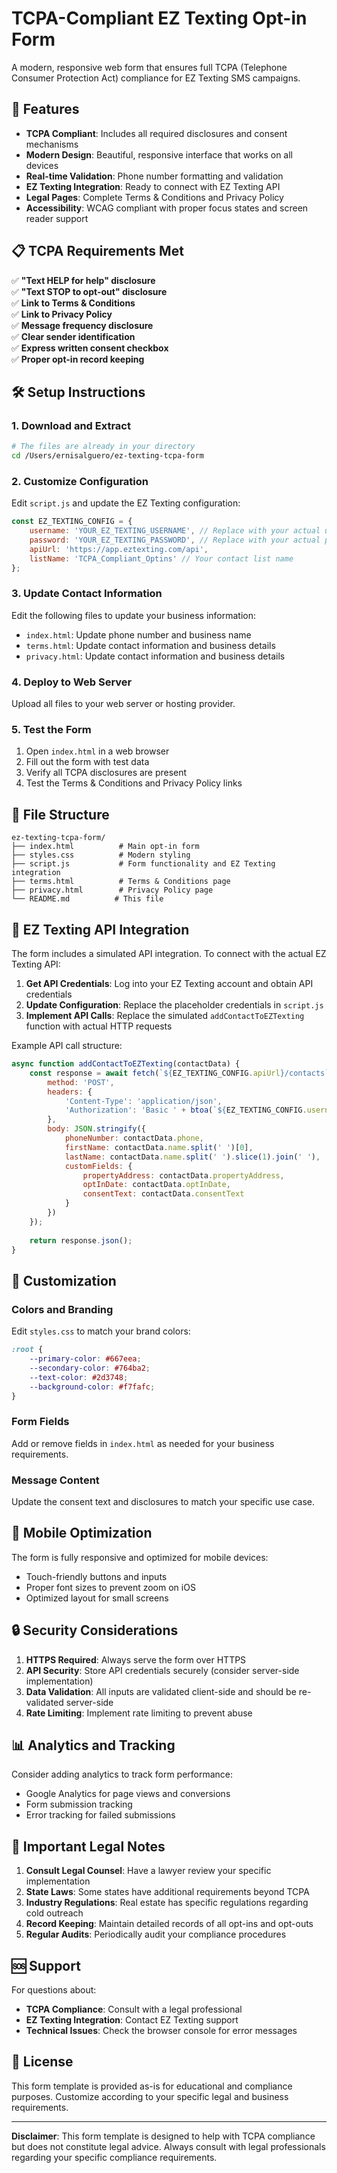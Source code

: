 # TCPA-Compliant EZ Texting Opt-in Form

A modern, responsive web form that ensures full TCPA (Telephone Consumer Protection Act) compliance for EZ Texting SMS campaigns.

## 🚀 Features

- **TCPA Compliant**: Includes all required disclosures and consent mechanisms
- **Modern Design**: Beautiful, responsive interface that works on all devices
- **Real-time Validation**: Phone number formatting and validation
- **EZ Texting Integration**: Ready to connect with EZ Texting API
- **Legal Pages**: Complete Terms & Conditions and Privacy Policy
- **Accessibility**: WCAG compliant with proper focus states and screen reader support

## 📋 TCPA Requirements Met

✅ **"Text HELP for help" disclosure**  
✅ **"Text STOP to opt-out" disclosure**  
✅ **Link to Terms & Conditions**  
✅ **Link to Privacy Policy**  
✅ **Message frequency disclosure**  
✅ **Clear sender identification**  
✅ **Express written consent checkbox**  
✅ **Proper opt-in record keeping**

## 🛠️ Setup Instructions

### 1. Download and Extract
```bash
# The files are already in your directory
cd /Users/ernisalguero/ez-texting-tcpa-form
```

### 2. Customize Configuration
Edit `script.js` and update the EZ Texting configuration:

```javascript
const EZ_TEXTING_CONFIG = {
    username: 'YOUR_EZ_TEXTING_USERNAME', // Replace with your actual username
    password: 'YOUR_EZ_TEXTING_PASSWORD', // Replace with your actual password
    apiUrl: 'https://app.eztexting.com/api',
    listName: 'TCPA_Compliant_Optins' // Your contact list name
};
```

### 3. Update Contact Information
Edit the following files to update your business information:

- `index.html`: Update phone number and business name
- `terms.html`: Update contact information and business details
- `privacy.html`: Update contact information and business details

### 4. Deploy to Web Server
Upload all files to your web server or hosting provider.

### 5. Test the Form
1. Open `index.html` in a web browser
2. Fill out the form with test data
3. Verify all TCPA disclosures are present
4. Test the Terms & Conditions and Privacy Policy links

## 📁 File Structure

```
ez-texting-tcpa-form/
├── index.html          # Main opt-in form
├── styles.css          # Modern styling
├── script.js           # Form functionality and EZ Texting integration
├── terms.html          # Terms & Conditions page
├── privacy.html        # Privacy Policy page
└── README.md          # This file
```

## 🔧 EZ Texting API Integration

The form includes a simulated API integration. To connect with the actual EZ Texting API:

1. **Get API Credentials**: Log into your EZ Texting account and obtain API credentials
2. **Update Configuration**: Replace the placeholder credentials in `script.js`
3. **Implement API Calls**: Replace the simulated `addContactToEZTexting` function with actual HTTP requests

Example API call structure:
```javascript
async function addContactToEZTexting(contactData) {
    const response = await fetch(`${EZ_TEXTING_CONFIG.apiUrl}/contacts`, {
        method: 'POST',
        headers: {
            'Content-Type': 'application/json',
            'Authorization': 'Basic ' + btoa(`${EZ_TEXTING_CONFIG.username}:${EZ_TEXTING_CONFIG.password}`)
        },
        body: JSON.stringify({
            phoneNumber: contactData.phone,
            firstName: contactData.name.split(' ')[0],
            lastName: contactData.name.split(' ').slice(1).join(' '),
            customFields: {
                propertyAddress: contactData.propertyAddress,
                optInDate: contactData.optInDate,
                consentText: contactData.consentText
            }
        })
    });
    
    return response.json();
}
```

## 🎨 Customization

### Colors and Branding
Edit `styles.css` to match your brand colors:
```css
:root {
    --primary-color: #667eea;
    --secondary-color: #764ba2;
    --text-color: #2d3748;
    --background-color: #f7fafc;
}
```

### Form Fields
Add or remove fields in `index.html` as needed for your business requirements.

### Message Content
Update the consent text and disclosures to match your specific use case.

## 📱 Mobile Optimization

The form is fully responsive and optimized for mobile devices:
- Touch-friendly buttons and inputs
- Proper font sizes to prevent zoom on iOS
- Optimized layout for small screens

## 🔒 Security Considerations

1. **HTTPS Required**: Always serve the form over HTTPS
2. **API Security**: Store API credentials securely (consider server-side implementation)
3. **Data Validation**: All inputs are validated client-side and should be re-validated server-side
4. **Rate Limiting**: Implement rate limiting to prevent abuse

## 📊 Analytics and Tracking

Consider adding analytics to track form performance:
- Google Analytics for page views and conversions
- Form submission tracking
- Error tracking for failed submissions

## 🚨 Important Legal Notes

1. **Consult Legal Counsel**: Have a lawyer review your specific implementation
2. **State Laws**: Some states have additional requirements beyond TCPA
3. **Industry Regulations**: Real estate has specific regulations regarding cold outreach
4. **Record Keeping**: Maintain detailed records of all opt-ins and opt-outs
5. **Regular Audits**: Periodically audit your compliance procedures

## 🆘 Support

For questions about:
- **TCPA Compliance**: Consult with a legal professional
- **EZ Texting Integration**: Contact EZ Texting support
- **Technical Issues**: Check the browser console for error messages

## 📄 License

This form template is provided as-is for educational and compliance purposes. Customize according to your specific legal and business requirements.

---

**Disclaimer**: This form template is designed to help with TCPA compliance but does not constitute legal advice. Always consult with legal professionals regarding your specific compliance requirements. 